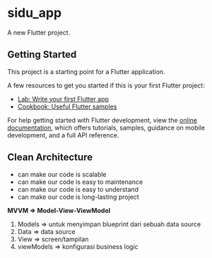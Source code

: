 # sidu_app

A new Flutter project.

## Getting Started

This project is a starting point for a Flutter application.

A few resources to get you started if this is your first Flutter project:

- [Lab: Write your first Flutter app](https://docs.flutter.dev/get-started/codelab)
- [Cookbook: Useful Flutter samples](https://docs.flutter.dev/cookbook)

For help getting started with Flutter development, view the
[online documentation](https://docs.flutter.dev/), which offers tutorials,
samples, guidance on mobile development, and a full API reference.

## Clean Architecture
- can make our code is scalable
- can make our code is easy to maintenance
- can make our code is easy to understand
- can make our code is long-lasting project

**MVVM => Model-View-ViewModel**

1. Models => untuk menyimpan blueprint dari sebuah data source
2. Data => data source
3. View => screen/tampilan
4. viewModels => konfigurasi business logic